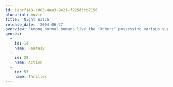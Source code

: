 ```yaml
---
id: 1abcf148-c803-4aa3-9421-f225d3cd7156
blueprint: movie
title: 'Night Watch'
release_date: '2004-06-27'
overview: 'Among normal humans live the "Others" possessing various supernatural powers. They are divided up into the forces of light and the forces of the dark, who signed a truce several centuries ago to end a devastating battle. Ever since, the forces of light govern the day while the night belongs to their dark opponents. In modern day Moscow the dark Others actually roam the night as vampires while a "Night Watch" of light forces, among them Anton, the movie''s protagonist, try to control them and limit their outrage'
genres:
  -
    id: 14
    name: Fantasy
  -
    id: 28
    name: Action
  -
    id: 53
    name: Thriller
---
```

